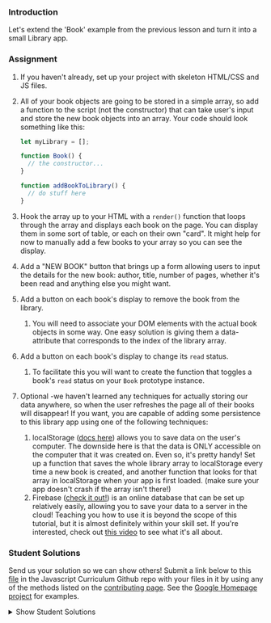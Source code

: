 ### Introduction

Let's extend the 'Book' example from the previous lesson and turn it into a small Library app.

### Assignment

<div class="lesson-content__panel" markdown="1">

1. If you haven't already, set up your project with skeleton HTML/CSS and JS files.
2. All of your book objects are going to be stored in a simple array, so add a function to the script (not the constructor) that can take user's input and store the new book objects into an array. Your code should look something like this:

   ~~~javascript
   let myLibrary = [];

   function Book() {
     // the constructor...
   }

   function addBookToLibrary() {
     // do stuff here
   }
   ~~~

3. Hook the array up to your HTML with a `render()` function that loops through the array and displays each book on the page. You can display them in some sort of table, or each on their own "card". It might help for now to manually add a few books to your array so you can see the display.
4. Add a "NEW BOOK" button that brings up a form allowing users to input the details for the new book: author, title, number of pages, whether it's been read and anything else you might want.
5. Add a button on each book's display to remove the book from the library.
   1. You will need to associate your DOM elements with the actual book objects in some way. One easy solution is giving them a data-attribute that corresponds to the index of the library array.
6. Add a button on each book's display to change its `read` status.
   1. To facilitate this you will want to create the function that toggles a book's `read` status on your `Book` prototype instance.
7. Optional -we haven't learned any techniques for actually storing our data anywhere, so when the user refreshes the page all of their books will disappear! If you want, you are capable of adding some persistence to this library app using one of the following techniques:
   1. localStorage ([docs here](https://developer.mozilla.org/en-US/docs/Web/API/Web_Storage_API/Using_the_Web_Storage_API)) allows you to save data on the user's computer. The downside here is that the data is ONLY accessible on the computer that it was created on. Even so, it's pretty handy! Set up a function that saves the whole library array to localStorage every time a new book is created, and another function that looks for that array in localStorage when your app is first loaded. (make sure your app doesn't crash if the array isn't there!)
   2. Firebase ([check it out!](https://firebase.google.com/docs/?authuser=0)) is an online database that can be set up relatively easily, allowing you to save your data to a server in the cloud! Teaching you how to use it is beyond the scope of this tutorial, but it is almost definitely within your skill set. If you're interested, check out [this video](https://www.youtube.com/watch?v=noB98K6A0TY) to see what it's all about.
</div>

### Student Solutions

Send us your solution so we can show others! Submit a link below to this [file](https://github.com/TheOdinProject/curriculum/blob/master/javascript/organizing-js/library-project.md) in the Javascript Curriculum Github repo with your files in it by using any of the methods listed on the [contributing page](http://github.com/TheOdinProject/curriculum/blob/master/contributing.md). See the [Google Homepage project](/courses/web-development-101/lessons/html-css) for examples.

<details markdown="block">
  <summary> Show Student Solutions </summary>

- Add your solution below this line!
- [Thomas Chaigneau's Solution](https://github.com/ChainYo/LibProject) - [View in Browser](http://thomaschaigneau.me/LibProject/)
- [Wmiz's Solution](https://github.com/wmiz/library) - [View in Browser](https://wmiz.github.io/library)
- [Pratik's Solution](https://github.com/Pratik-Gohil/JavasciptLibray_localStorage) - [View in Browser](https://pratik-gohil.github.io/JavasciptLibray_localStorage/)
- [are92592's Solution](https://github.com/are92592/odinBook) - [View in Browser](https://are92592.github.io/odinBook/)
- [André Rodrigues's](https://github.com/ARodrigues92/library) - [View in Browser](https://arodrigues92.github.io/library/)
- [Ian's Solution](https://github.com/ianistheguy/bookshelf-app) - [View in Browser](https://ianistheguy.github.io/bookshelf-app/)
- [Georgius's Solution](https://github.com/georgius17/library) - [View in Browser](https://georgius17.github.io/library/)
- [hu-ng's Solution](https://github.com/hu-ng/library-app-odin) - [View in Browser](https://hu-ng.github.io/library-app-odin/#)
- [Vanessacor's Solution](https://github.com/vanessacor/site/tree/master/experiments/library) - [View in Browser](https://vanessacor.github.io/site/experiments/library/)
- [Edd Sansome's Solution](https://github.com/casualc0der/libraryBooks) - [View in Browser](https://casualc0der.github.io/libraryBooks/)
- [Septiana's Solution](https://github.com/yoga1234/js-book-library) - [View in Browser](https://yoga1234.github.io/js-book-library/)
- [Lenny's Solution](https://github.com/Lenn-e/the-reading-nook) - [View in Browser](https://lenn-e.github.io/the-reading-nook/)
- [Langarus' Solution](https://github.com/langarus/library_of_books) - [View in Browser](https://langarus.github.io/library_of_books/)
- [mattjaylee's Solution](https://github.com/mattjaylee/library)
- [armagansenol's Solution](https://github.com/armagansenol/project-library) - [View in Browser](https://armagansenol.github.io/project-library/)
- [Ashish's Solution](https://github.com/CodersGas/project-library) - [View in Browser](https://codersgas.github.io/project-library/Library.html)
- [tracy2811's Solution](https://github.com/tracy2811/library) - [View in Browser](https://tracy2811.github.io/library/)
- [Katarzyna Kaswen-Wilk's Solution](https://github.com/kikupiku/book-library) - [View in Browser](https://kikupiku.github.io/book-library/)
- [mjwills-inf's Solution](https://github.com/mjwills-inf/library) - [View in Browser](https://mjwills-inf.github.io/library/)
- [chickenwing123's Solution](https://github.com/chickenwings123/Library) - [View in Browser](https://chickenwings123.github.io/Library/)
- [Doskzorak's Solution](https://github.com/doskzorak/Library_Project)
- [Greg's Solution](https://github.com/gregbast1994/odin-library) - [View in Browser](https://gregbast1994.github.io/odin-library/)
- [Paul's Solution](https://github.com/ppayne12/library) - [View in Browser](https://ppayne12.github.io/library/)
- [Lyle Aigbedion's Solution](https://github.com/lyleaigbedion/library) - [View in Browser](https://lyleaigbedion.github.io/library/)
- [James's Solution](https://github.com/ericksen-github/Library) - [View in Browser](https://ericksen-github.github.io/Library/)
- [Justinkar's Solution](https://github.com/justinkar/library) - [View in Browser](https://justinkar.github.io/library/)
- [Simon's Solution](https://github.com/Sim-frpt/basic-library) - [View in Browser](https://sim-frpt.github.io/basic-library/)
- [nearmint's Solution](https://github.com/nearmint/library) - [View in Browser](https://nearmint.github.io/library/)
- [Zakariye Yusuf's Solution](https://github.com/ZYusuf10/BookShelf) - [View in Browser](https://zyusuf10.github.io/BookShelf/index.html)
- [Shivam's Solution](https://github.com/shivamsaigupta/bookshelf) - [View in Browser](https://shivamsaigupta.github.io/bookshelf/)
- [Luke Pritchett's Solution](https://github.com/LukePritchett/library-app) - [View in Browser](https://lukepritchett.github.io/library-app/)
- [Kevin Vuong's Solution](https://github.com/fffear/library) - [View in Browser](https://fffear.github.io/library/)
- [Alex's Solution](https://github.com/AlexDorrington/Library-1) - [View in Browser](https://alexdorrington.github.io/Library-1/)
- [Odunsi Joseph's Solution](https://github.com/dhatGuy/library) - [View in Browser](https://dhatguy.github.io/library/)
- [Joshysmart's Solution](https://github.com/joshysmart/book-library) - [View in Browser](https://joshysmart.github.io/book-library/)
- [Will's Solution](https://github.com/GroverW/site/tree/master/projects/bookshelf) - [View in Browser](https://groverw.github.io/site/projects/bookshelf/index.html)
- [Braxton Lemmon's Solution](https://github.com/braxtonlemmon/js-book-library) - [View in Browser](https://braxtonlemmon.github.io/js-book-library/)
- [Disco Trooper's Solution](https://github.com/disco-trooper/library) - [View in Browser](https://disco-trooper.github.io/library/)
- [Nick Hunter's Solution](https://github.com/hunter497/TheOdinProjectJS) - [View in Browser](https://hunter497.github.io/TheOdinProjectJS/)
- [MikkRou's Solution](https://github.com/MikkRou/library) - [View in Browser](https://mikkrou.github.io/library/)
- [rlaake's Solution](https://github.com/rlaake/library) - [View in Browser](https://rlaake.github.io/library/)
- [Lou Vang's Solution](https://github.com/louvang/library) - [View in Browser](https://louvang.github.io/library/)
- [Kristi Dugan's Solution](https://github.com/KristiDugan/my-library) - [View in Browser](https://kristidugan.github.io/my-library/)
- [todoroff's Solution](https://github.com/todoroff/book-library-app) - [View in Browser](https://todoroff.github.io/book-library-app/)
- [Kris Tobiasson's Solution](https://github.com/highpockets/books.git) - [View in Browser](https://highpockets.github.io/books/)
- [Emil Dimitrov's Solution](https://github.com/edmtrv/library) - [View in Browser](https://edmtrv.github.io/library/)
- [Dennis Cope's Solution](https://github.com/coped/library-project) - [View in Browser](https://coped.github.io/library-project/)
- [Julio's Solution](https://github.com/julio22b/library-top) - [View in Browser](https://julio22b.github.io/library-top/)
- [Michael Horn's Solution](https://github.com/HornMichaelS/odin-library) - [View in Browser](https://hornmichaels.github.io/odin-library/)
- [Anmol's Solution](https://github.com/6point022/my-library-app) - [View in Browser](https://6point022.github.io/my-library-app/)
- [Andrew MacLeod's Solution](https://github.com/a6macleod/javascript_library) - [View in Browser](https://a6macleod.github.io/javascript_library/)
- [Julian's Solution](https://github.com/Julian-quintero/Library) - [View in Browser](https://julian-quintero.github.io/Library/)
- [Leticia's Solution](https://github.com/gradiva/odin-fullstack-javascript/tree/master/02-JavaScript/01-Organizing_JavaScript_Code/01-Objects_And_Object_Constructors/library) - [View in Browser](https://sheltered-falls-65724.herokuapp.com/)
- [Esteban's Solution](https://github.com/estebanmoroy/library) - [View in Browser](https://estebanmoroy.github.io/library/)
- [Luky's solution](https://github.com/lcyne/top-library) - [View in Browser](https://lcyne.github.io/top-library/)
- [Aleksandar J's Solution](https://github.com/bestr32/TOPlibrary) - [View in Browser](https://bestr32.github.io/TOPlibrary/)
- [igorashs's Solution (Firebase + LocalStorage](https://github.com/igorashs/library) - [View in Browser](https://igorashs.github.io/library/)
- [Jacavena's Solution](https://github.com/Jacavena/library)
- [Ohlie's Solution](https://github.com/lco1220/js_library) - [View in Browser](https://lco1220.github.io/js_library/)
- [Saad Tarhi's Solution (w/Firebase)](https://github.com/tarhi-saad/Library) - [View in Browser](https://tarhi-saad.github.io/Library/)
- [Kai's Solution](https://github.com/KaiVandivier/library) - [View in Browser](https://kaivandivier.github.io/library/)
- [Harry Lawson's Solution](https://lawson7.github.io/book-library-app/) - [View in Browser](https://lawson7.github.io/book-library-app/)
- [Bollinca's Solution](https://github.com/bollinca/library) - [View in Browser](https://bollinca.github.io/library/)
- [Joey Van Lierop's Solution](https://github.com/joeyvanlierop/library) - [View in Browser](https://joeyvanlierop.github.io/library/)
- [mvedataydin's Solution](https://github.com/mvedataydin/Library/) - [View in Browser](https://mvedataydin.github.io/Library/)
- [Evan's Solution](https://github.com/evan-kapantais/library) - [View in Browser](https://evan-kapantais.github.io/library/)
- [Eljoey's Solution](https://github.com/eljoey/Library) - [View in Browser](https://eljoey.github.io/Library/)
- [Solodov's Solution](https://github.com/solodov-dev/library) - [View in Browser](https://solodov-dev.github.io/library/)
- [Vollantre's Solution](https://github.com/vollantre/JS-library) - [View in Browser](https://vollantre.github.io/JS-library/)
- [Henry Kirya's Solution](https://github.com/harrika/odinjs-library) - [View in Browser](https://harrika.github.io/odinjs-library/)
- [Ben's Solution](https://github.com/Koshoo/Library) - [View in Browser](https://koshoo.github.io/Library/)
- [miang's Solution](https://github.com/miang99/book-library) - [View in Browser](https://miang99.github.io/book-library/)
- [Carmine's Solution](https://github.com/cgrossi/Odin-Project-Library) - [View in Browser](https://cgrossi.github.io/Odin-Project-Library/)
- [John Paul's Solution](https://github.com/Omulosi/library) - [View in Broweser](https://omulosi.github.io/library/)
- [Bojo's Solution](https://github.com/BojoZahariev/My_Library) - [View in Browser](https://bojozahariev.github.io/My_Library/)
- [ARaut9's Solution](https://github.com/ARaut9/book_library) - [View in Browser](https://araut9.github.io/book_library/)
- [learnsometing's Solution](https://github.com/learnsometing/JS-Library) - [View in Browser](https://learnsometing.github.io/JS-Library/)
- [Jason McKee's Solution](https://github.com/jttmckee/odin-library-js) - [View in Browser](https://jttmckee.github.io/odin-library-js/)
- [Simon Tharby's Solution](https://github.com/jinjagit/library) - [View in Browser](https://jinjagit.github.io/library/)
- [dane's Solution](https://github.com/daneOmega/bookLibrary) - [View in Browser](https://daneomega.github.io/)
- [djolesuseranem's Solution](https://github.com/djolesusername/libraryh) - [View in Browser](https://djolesusername.github.io/libraryh/)
- [Ricala's Solution](https://github.com/Ricala/library) - [View in Browser](https://ricala.github.io/library/)
- [Djo1e's Solution](https://github.com/Djo1e/LibraryApp) - [View in Browser](https://djo1e.github.io/LibraryApp/)
- [balowulf's Solution](https://github.com/balowulf/library) - [View in Browswer](https://balowulf.github.io/library/)
- [Max Garber's Solution](https://github.com/bubblebooy/Odin-Javascript/blob/master/library.html) - [View in Browswer](https://bubblebooy.github.io/Odin-Javascript/library.html)
- [Shruti Jain's Solution](https://github.com/Sjain020188/Library) - [View in Browser](https://sjain020188.github.io/Library/library.html)
- [Suulola Oluwaseyi's Solution](https://github.com/mySuulola/odin-library) - [View in Browser](https://mysuulola.github.io/odin-library/)
- [Malditagaseosa's Solution](https://github.com/malditagaseosa/library) - [View in Browser](https://malditagaseosa.github.io/library/)<br/>
- [Diana's Solution](https://github.com/dianastanciu/odin-library) - [View in Browser](https://dianastanciu.github.io/odin-library/)
- [Hammad Ahmed's Solution](https://github.com/shammadahmed/library) - [View in Browser](https://shammadahmed.github.io/library/)
- [Chris MacSwan's Solution](https://github.com/cmacswan07/my_library) - [View in Browser](https://cmacswan07.github.io/my_library)
- [Alaa's Solution](https://github.com/alaajerbi/book-library) - [View in Browser](https://alaajerbi.github.io/book-library)
- [Omid's solution](https://github.com/omid997/library-odin) - [View In Browser](https://omid997.github.io/library-odin/)
- [Luján Fernaud's solution](https://github.com/lujanfernaud/js-reading-list) - [View In Browser](http://lujanfernaud.com/js-reading-list/)
- [Javier Machin's solution](https://github.com/Javier-Machin/js-simple-library) - [View In Browser](https://javier-machin.github.io/js-simple-library/)
- [Alien's Solution](https://github.com/aliensjit/libraryOfTheCentury) - [View in Browser](https://aliensjit.github.io/libraryOfTheCentury/)
- [nmac's solution](https://github.com/nmacawile/my-library) - [Link](https://htmlpreview.github.io/?https://github.com/nmacawile/my-library/blob/master/index.html)
- [SarfrazAnjum's Solution](https://github.com/SarfrazAnjum/TOP_JS_Library) - [View in Browser](https://sarfrazanjum.github.io/TOP_JS_Library/)
- [Nate Dimock's Solution](https://github.com/Flakari/js-library) - [View in Browser](https://flakari.github.io/js-library/)
- [leosoaivan's Solution](https://github.com/leosoaivan/js-book-library) - [View in Browser](http://leosoaivan.com/js-book-library/)
- [Qin's Solution](https://github.com/hyathynth/book_library) - [View in Browser](https://hyathynth.github.io/book_library/)
- [Johan Morin's Solution](https://github.com/MorrisMalone/myLibrary) - [View in Browser](https://morrismalone.github.io/myLibrary/)
- [brxck's Solution](https://github.com/brxck/odin-library) - [View in Browser](http://brockmcelroy.com/odin-library/)
- [autumnchris's Solution](https://github.com/autumnchris/reading-list-vanilla-js) - [View in Browser](https://autumnchris.github.io/reading-list-vanilla-js)
- [theghall's solution](https://github.com/theghall/odin-library) - [View in Browser](https://theghall.github.io/odin-library/)
- [mindovermiles262's Solution](https://github.com/mindovermiles262/odin-library) - [View in Browser](https://mindovermiles262.github.io/odin-library/)
- [Rade's Solution](https://github.com/fukifuki/library) - [View in Browser](https://fukifuki.github.io/library)
- [Andrew's Solution](https://github.com/andrewr224/library) - [View in Browser](https://andrewr224.github.io/library/)
- [Rob Hitt's Solution](https://github.com/robhitt/oo-book-list) - [View in Browser](https://robhitt.github.io/oo-book-list/)
- [Jonathan Yiv's Solution](https://github.com/JonathanYiv/library) - [View in Browser](https://jonathanyiv.github.io/library/)
- [Jmooree30's Solution](https://github.com/jmooree30/Library) - [View in browser](https://jmooree30.github.io/Library/)
- [codyloyd's Solution](https://github.com/codyloyd/odin-library) - [View in browser](http://codyloyd.com/odin-library/)
- [shadowlighter's Solution](https://codepen.io/shadowlighter/full/ppNpbm/) - [View in browser](https://codepen.io/shadowlighter/full/ppNpbm/)
- [ezeaspie's Solution](https://github.com/ezeaspie/library-project) - [View in browser](https://ezeaspie.github.io/library-project/index.html)
- [Joseph's Solution](https://github.com/pjosephraj/theodinproject-library) - [View in browser](https://pjosephraj.github.io/theodinproject-library/)
- [Moiz's Solution](https://github.com/MoizHasan/JS-Library) - [View in browser](https://cdn.rawgit.com/MoizHasan/JS-Library/e0874ddd/library.html)
- [asasmith's Solution](https://github.com/asasmith/libraryApp) - [View in browser](https://asasmith.github.io/libraryApp/)
- [Sumit's Solution](https://codepen.io/DCWorld/pen/NyNvRw) - [View in browser](https://codepen.io/DCWorld/full/NyNvRw/)
- [Caner Sezgin's Solution](https://github.com/casedo/myLibrary) - [View in browser](http://bit.ly/myLibr)
- [Alan's Solution](https://github.com/18alantom/top_library) - [View in browser](https://18alantom.github.io/top_library/)
- [Katineto's Solution](https://github.com/Katineto/reading-list) - [View in browser](https://reading-list-da983.firebaseapp.com/)
- [Mike Smith's Solution](https://github.com/MikeSS281986/Library) - [View in browser](https://mikess281986.github.io/Library/)
- [sampsonmao's Solution](https://github.com/sampsonmao/library) - [View in browser](https://sampsonmao.github.io/library/)
- [Uy Bình's Solution](https://github.com/uybinh/odin-js-library) - [View in browser](https://uybinh.github.io/odin-js-library/)
- [Punnadittr's Solution](https://github.com/punnadittr/library) - [View in browser](https://punnadittr.github.io/library/index.html/)
- [Sava's Solution](https://github.com/SavaVuckovic/Library-App)
- [Francisco Carlos's Solution](https://github.com/fcarlosdev/library) - [View in browser](https://fcarlosdev.github.io/library/)
- [Kyouyatamax Solution](https://github.com/kyouyatamax/jsLibraryOdinProject) - [View in browser](https://kyouyatamax.github.io/jsLibraryOdinProject/)
- [MPalhidai's Solution](https://github.com/MPalhidai/Library) - [View in browser](https://www.michaelpalhidai.com/Library/)
- [aznafro's Solution](https://github.com/aznafro/library) - [View in browser](https://aznafro.github.io/library/)
- [Areeba's Solution](https://github.com/AREEBAISHTIAQ/project-library) - [View in browser](https://areebaishtiaq.github.io/project-library/)
- [Khalal's Solution](https://github.com/khalalw/Odin/tree/master/javascript/library) - [View in browser](https://khalalw.github.io/Odin/javascript/library/index.html)
- [Taylor J's Solution](https://github.com/taylorjohannsen/library) - [View in browser](https://taylorjohannsen.github.io/library/)
- [Halkim44's Solution](https://github.com/halkim44/myLibrary) - [online ver](https://halkim44.github.io/myLibrary/)
- [Enravel's Solution](https://github.com/Enravel/Library-Project)
- [Valentino Valenti's Solution](https://github.com/1ba1/library-app) - [View in browser](https://1ba1.github.io/library-app/)
- [tnharvey's Solution](https://github.com/tnharvey/library) - [View in browser](https://tnharvey.github.io/library/)
- [Ubaid Manzoor Wani](https://github.com/Ubaid-Manzoor/Book-Manager) - [View in Browser](https://ubaid-manzoor.github.io/Book-Manager/)
- [Brendaneus' Solution](https://theodinprojects.live/courses/javascript/projects/library)
- [Antonio Marcos's Solution](https://github.com/AMarcosCastelo/library) - [View in Browser](https://amarcoscastelo.github.io/library/)
- [JamCry's Solution](https://github.com/jamcry/js-library) - [View in Browser](https://jamcry.github.io/js-library/)
- [akashdas98's Solution](https://github.com/akashdas98/library) - [View in Browser](https://akashdas98.github.io/library/)
- [Ousmane Sylla's Solution](https://kitague.github.io/Book-Library/) - [View in Browser](https://kitague.github.io/Book-Library/)
- [Gene Mecija's Solution](https://github.com/genemecija/LibraryApp) - [View in Browser](https://genemecija.github.io/LibraryApp/)
- [Vitaly Osipov's Solution](https://github.com/vi7ali/book-library) - [View in Browser](https://vi7ali.github.io/book-library/)
- [Javier Arias's Solution](https://github.com/jfariasf/TOP-library) - [View in Browser](https://jfariasf.github.io/TOP-library/)
- [JoshAubrey's Solution (w/localStorage)](https://github.com/JoshAubrey/library) - [View in Browser](https://joshaubrey.github.io/library/)
- [rholderfield's Solution](https://github.com/rholderfield/Book-Library) - [View in Browser](https://rholderfield.github.io/Book-Library/)
- [martink-rsa's Solution](https://github.com/martink-rsa/booksLibrary) - [View in Browser](https://martink-rsa.github.io/booksLibrary/index.html)
- [Harry Coburn's Solution](https://github.com/mattibun/odin-library) - [View in Browser](https://mattibun.github.io/odin-library/index.html)
- [Aron's Solution](https://github.com/aronfischer/Library-Application) - [View in Browser](https://aronfischer.github.io/Library-Application/)
- [Joe Lee's Solution](https://github.com/JoeDravarol/library) - [View in Browser](https://JoeDravarol.github.io/library)
- [crongle's Solution](https://github.com/crongle/librio) - [View in Browser](https://crongle.github.io/librio/)
- [Emilie Humbert's Solution](https://github.com/EmilieHumbert/library) - [View in Browser](https://emiliehumbert.github.io/library/)
- [Vorelli's Solution](https://github.com/Vorelli/Library) - [View in Browser](https://github.com/Vorelli/Library)
- [jkraf002's Solution](https://github.com/jkraf002/library) - [View in Browser](https://jkraf002.github.io/library/)
- [Tom Strat's Solution](https://github.com/tomstrat/library) - [View in Browser](https://tomstrat.github.io/library/)
- [AlexGioffDev's Solution](https://github.com/AlexGioffDev/library) - [View in Browser](https://alexgioffdev.github.io/library/index.html)
- [Supasus's Solution (w/localstorage)](https://github.com/supasus/Js-library) - [View in Browser](https://supasus.github.io/Js-library/)
- [Filip Grkinic's Solution (w/localstorage)](https://github.com/filipgrkinic/book-library) - [View in Browser](https://filipgrkinic.github.io/book-library/)
- [kylazath's Solution (w/firebase)](https://github.com/kylazath/my-bookshelf) - [View in Browser](https://my-library0.firebaseapp.com/)
- [mmboyce's Solution (w/localstorage)](https://github.com/mmboyce/Library) - [View in Browser](https://mmboyce.github.io/Library/)
- [Hamohuh's Solution](https://github.com/hamohuh/library) - [View in Browser](https://hamohuh.github.io/library)
- [DamnedLag's Solution](https://github.com/Damnedlag/project_library) - [View in Browser](https://damnedlag.github.io/project_library/)
- [0xtaf's Solution](https://github.com/0xtaf/library) - [View in Browser](https://0xtaf.github.io/library/)
- [Tori's Solution](https://github.com/ToriPotts/libraryPractice) - [View in Browser](https://toripotts.github.io/libraryPractice/)
- [Fred's Solution](https://github.com/fchasin/JS-SectionPO/tree/master/OrganizingJSCode) - [View in Browser](https://fredchasin.github.io/https://github.com/fchasin/JS-SectionPO/tree/master/OrganizingJSCode)
- [rhath32's Solution](https://github.com/rhath32/library)
- [Ricardo Gonzalez Villegas' Solution](https://github.com/ricardo-gonzalez-villegas/library) - [View in Browser](https://ricardo-gonzalez-villegas.github.io/library/index.html)
- [BunnyTheLifeguard's Solution](https://github.com/BunnyTheLifeguard/mini-library) - [View in Browser](https://bunnythelifeguard.github.io/mini-library)
- [blessedonekobo's Solution](https://github.com/BlessedOneKobo/library) - [View in Browser](https://blessedonekobo.github.io/library/)
- [Rey van den Berg's Solution](https://github.com/Rey810/js-projects/tree/master/Library)
- [seansean's Solution](https://github.com/seanrson/library/tree/master) - [View in Browser](https://seanrson.github.io/library/)
- [barrysweeney's Solution](https://github.com/barrysweeney/local-storage-book-library) - [View in Browser](https://barrysweeney.github.io/local-storage-book-library/)
- [Michael Doudy's Solution](https://github.com/mdoudy90/library) - [View in Browser](https://mdoudy90.github.io/library/)
</details>
